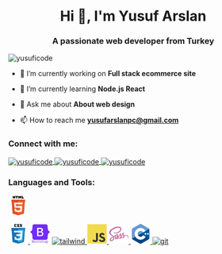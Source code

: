 <h1 align="center">Hi 👋, I'm Yusuf Arslan</h1>
<h3 align="center">A passionate web developer from Turkey</h3>

<p align="left"> <img src="https://komarev.com/ghpvc/?username=yusuficode&label=Profile%20views&color=0e75b6&style=flat" alt="yusuficode" /> </p>

- 🔭 I’m currently working on **Full stack ecommerce site**

- 🌱 I’m currently learning **Node.js React**

- 💬 Ask me about **About web design**

- 📫 How to reach me **yusufarslanpc@gmail.com**

  
<h3 align="left">Connect with me:</h3>
<p align="left">
    <a href="https://instagram.com/yusuficode" target="_blank">
        <img align="center" src="https://raw.githubusercontent.com/rahuldkjain/github-profile-readme-generator/master/src/images/icons/Social/instagram.svg" alt="yusuficode" height="30" width="40" />
    </a>
    <a href="https://www.youtube.com/c/yusuficode" target="_blank">
        <img align="center" src="https://raw.githubusercontent.com/rahuldkjain/github-profile-readme-generator/master/src/images/icons/Social/youtube.svg" alt="yusuficode" height="30" width="40" />
    </a>
    <a href="https://discord.gg/yusuficode" target="_blank">
        <img align="center" src="https://raw.githubusercontent.com/rahuldkjain/github-profile-readme-generator/master/src/images/icons/Social/discord.svg" alt="yusuficode" height="30" width="40" />
    </a>
</p>


<h3 align="left">Languages and Tools:</h3>
<p align="sol"> </a>  
<a href="https://www.w3.org/html/" target="_blank" rel="noreferrer"> <img src="https://raw.githubusercontent.com/devicons/devicon/master/icons/html5/html5-original-wordmark.svg" alt="html5" width="40" height="40"/> </a>
 
<a href="https://www.w3schools.com/css/" target="_blank"
        rel="noreferrer"> <img
            src="https://raw.githubusercontent.com/devicons/devicon/master/icons/css3/css3-original-wordmark.svg"
            alt="css3" width="40" height="40" /> </a><a href="https://getbootstrap.com" target="_blank"
        rel="noreferrer"> <img
            src="https://raw.githubusercontent.com/devicons/devicon/master/icons/bootstrap/bootstrap-plain-wordmark.svg"
            alt="bootstrap" width="40" height="40" /></a> <a href="https://tailwindcss.com/" target="_blank"
        rel="noreferrer"> <img src="https://www.vectorlogo.zone/logos/tailwindcss/tailwindcss-icon.svg" alt="tailwind"
            width="40" height="40" /> </a>
    <a href="https://developer.mozilla.org/en-US/docs/Web/JavaScript" target="_blank" rel="noreferrer"> <img
            src="https://raw.githubusercontent.com/devicons/devicon/master/icons/javascript/javascript-original.svg"
            alt="javascript" width="40" height="40" /> </a>
    <a href="https://sass-lang.com" target="_blank" rel="noreferrer"> <img
            src="https://raw.githubusercontent.com/devicons/devicon/master/icons/sass/sass-original.svg" alt="sass"
            width="40" height="40" /> </a>
    <a href="https://www.w3schools.com/cpp/" target="_blank" rel="noreferrer"> <img
            src="https://raw.githubusercontent.com/devicons/devicon/master/icons/cplusplus/cplusplus-original.svg"
            alt="cplusplus" width="40" height="40" /> </a>
    <a href="https://git-scm.com/" target="_blank" rel="noreferrer"> <img
            src="https://www.vectorlogo.zone/logos/git-scm/git-scm-icon.svg" alt="git" width="40" height="40" />
</p>
